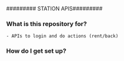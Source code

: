 ######### STATION APIS#########

### What is this repository for? ###
	- APIs to login and do actions (rent/back)

### How do I get set up? ###
	